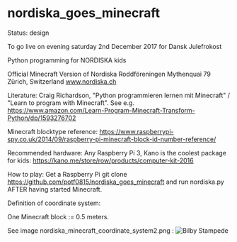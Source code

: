 # nordiska_goes_minecraft

Status: design

To go live on evening saturday 2nd December 2017
for Dansk Julefrokost

Python programming for NORDISKA kids

Official Minecraft Version of Nordiska Roddföreningen
Mythenquai 79 Zürich, Switzerland
www.nordiska.ch

Literature:
Craig Richardson, "Python programmieren lernen mit Minecraft" / "Learn to program with Minecraft".
See e.g.
https://www.amazon.com/Learn-Program-Minecraft-Transform-Python/dp/1593276702

Minecraft blocktype reference:
https://www.raspberrypi-spy.co.uk/2014/09/raspberry-pi-minecraft-block-id-number-reference/

Recommended hardware:
Any Raspberry Pi 3, Kano is the coolest package for kids:
https://kano.me/store/row/products/computer-kit-2016

How to play:
Get a Raspberry Pi
git clone https://github.com/potf0815/nordiska_goes_minecraft
and run nordiska.py AFTER having started Minecraft.


Definition of coordinate system:

One Minecraft block := 0.5 meters.

See image nordiska_minecraft_coordinate_system2.png :
![Bilby Stampede](https://github.com/potf0815/nordiska_goes_minecraft/blob/master/nordiska_minecraft_coordinate_system2.png)





